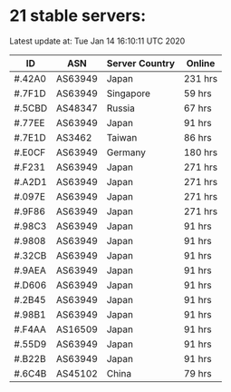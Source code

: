 # 21 stable servers:

Latest update at: Tue Jan 14 16:10:11 UTC 2020

| ID | ASN | Server Country | Online |
| -- | --- | -------------- | ------ |
| #.42A0 | AS63949 | Japan | 231 hrs |
| #.7F1D | AS63949 | Singapore | 59 hrs |
| #.5CBD | AS48347 | Russia | 67 hrs |
| #.77EE | AS63949 | Japan | 91 hrs |
| #.7E1D | AS3462 | Taiwan | 86 hrs |
| #.E0CF | AS63949 | Germany | 180 hrs |
| #.F231 | AS63949 | Japan | 271 hrs |
| #.A2D1 | AS63949 | Japan | 271 hrs |
| #.097E | AS63949 | Japan | 271 hrs |
| #.9F86 | AS63949 | Japan | 271 hrs |
| #.98C3 | AS63949 | Japan | 91 hrs |
| #.9808 | AS63949 | Japan | 91 hrs |
| #.32CB | AS63949 | Japan | 91 hrs |
| #.9AEA | AS63949 | Japan | 91 hrs |
| #.D606 | AS63949 | Japan | 91 hrs |
| #.2B45 | AS63949 | Japan | 91 hrs |
| #.98B1 | AS63949 | Japan | 91 hrs |
| #.F4AA | AS16509 | Japan | 91 hrs |
| #.55D9 | AS63949 | Japan | 91 hrs |
| #.B22B | AS63949 | Japan | 91 hrs |
| #.6C4B | AS45102 | China | 79 hrs |

